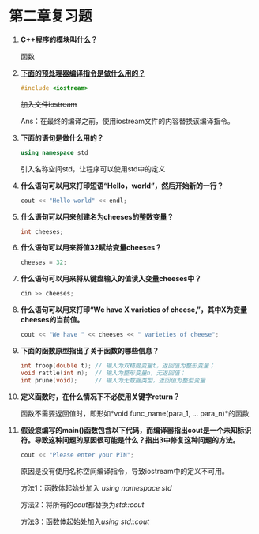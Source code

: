 # 第二章复习题

1. **C++程序的模块叫什么？**

   函数

2. <u>**下面的预处理器编译指令是做什么用的？**</u>

   ```c++
   #include <iostream>
   ```

   ~~加入文件iostream~~

   Ans：在最终的编译之前，使用iostream文件的内容替换该编译指令。

3. **下面的语句是做什么用的？**

   ```c++
   using namespace std
   ```

   引入名称空间std，让程序可以使用std中的定义

4. **什么语句可以用来打印短语“Hello，world”，然后开始新的一行？**

   ```c++
   cout << "Hello world" << endl;
   ```

5. **什么语句可以用来创建名为cheeses的整数变量？**

   ```c++
   int cheeses;
   ```

6. **什么语句可以用来将值32赋给变量cheeses？**

   ```c++
   cheeses = 32;
   ```

7. **什么语句可以用来将从键盘输入的值读入变量cheeses中？**

   ```c++
   cin >> cheeses;
   ```

8. **什么语句可以用来打印“We have X varieties of cheese,”，其中X为变量 cheeses的当前值。**

   ```c++
   cout << "We have " << cheeses << " varieties of cheese";
   ```

9. **下面的函数原型指出了关于函数的哪些信息？**

   ```c++
   int froop(double t); // 输入为双精度变量t，返回值为整形变量；
   void rattle(int n);  // 输入为整形变量n，无返回值；
   int prune(void);     // 输入为无数据类型，返回值为整型变量
   ```

10. **定义函数时，在什么情况下不必使用关键字return？**

    函数不需要返回值时，即形如*void func_name(para_1, ... para_n)*的函数

11. **假设您编写的main()函数包含以下代码，而编译器指出cout是一个未知标识符。导致这种问题的原因很可能是什么？指出3中修复这种问题的方法。**

    ```c++
    cout << "Please enter your PIN";
    ```

    原因是没有使用名称空间编译指令，导致iostream中的定义不可用。

    方法1：函数体起始处加入 *using namespace std*

    方法2：将所有的*cout*都替换为*std::cout*

    方法3：函数体起始处加入*using std::cout*

